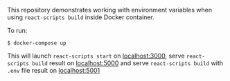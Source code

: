 This repository demonstrates working with environment 
variables when using `react-scripts build` inside Docker container.

To run:

```
$ docker-compose up
```

This will launch `react-scripts start` on [localhost:3000](http://localhost:3000),
serve `react-scripts build` result on [localhost:5000](http://localhost:5000) and 
serve `react-scripts build` with `.env` file result on [localhost:5001](http://localhost:5001)
